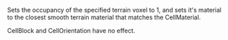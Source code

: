 Sets the occupancy of the specified terrain voxel to 1, and sets it's material to the closest smooth terrain material that matches the CellMaterial.

CellBlock and CellOrientation have no effect.
